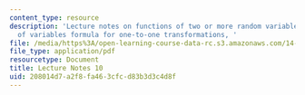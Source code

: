 ```yaml
---
content_type: resource
description: 'Lecture notes on functions of two or more random variables, and a change
  of variables formula for one-to-one transformations, '
file: /media/https%3A/open-learning-course-data-rc.s3.amazonaws.com/14-30-introduction-to-statistical-methods-in-economics-spring-2009/208014d7a2f8fa463cfcd83b3d3c4d8f_MIT14_30s09_lec10.pdf
file_type: application/pdf
resourcetype: Document
title: Lecture Notes 10
uid: 208014d7-a2f8-fa46-3cfc-d83b3d3c4d8f
---
```

